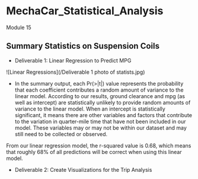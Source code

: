 # MechaCar_Statistical_Analysis
Module 15

## Summary Statistics on Suspension Coils

-  Deliverable 1: Linear Regression to Predict MPG

![Linear Regressions](/Deliverable 1 photo of statists.jpg)

-  In the summary output, each Pr(>|t|) value represents the probability that each coefficient contributes a random amount of variance to the linear model. According to our results, ground clearance and mpg (as well as intercept) are statistically unlikely to provide random amounts of variance to the linear model. When an intercept is statistically significant, it means there are other variables and factors that contribute to the variation in quarter-mile time that have not been included in our model. These variables may or may not be within our dataset and may still need to be collected or observed.

From our linear regression model, the r-squared value is 0.68, which means that roughly 68% of all predictions will be correct when using this linear model. 

-  Deliverable 2: Create Visualizations for the Trip Analysis
